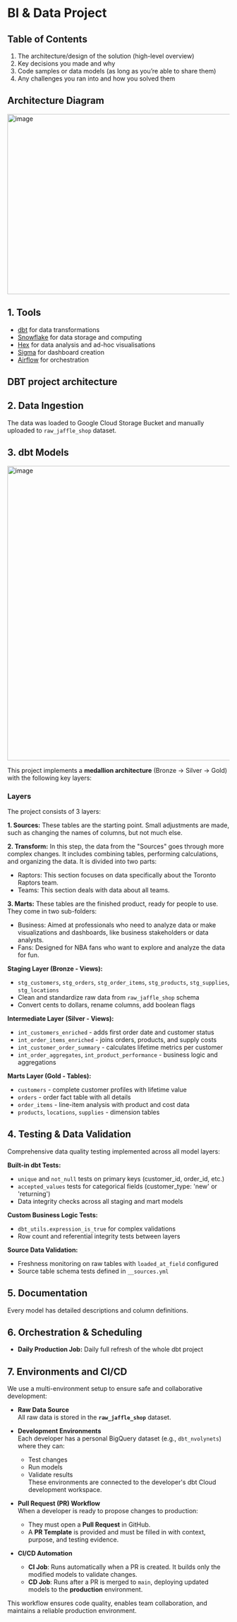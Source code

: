 # BI & Data Project

## Table of Contents

1. The architecture/design of the solution (high-level overview)
2. Key decisions you made and why
3. Code samples or data models (as long as you’re able to share them)
4. Any challenges you ran into and how you solved them

## Architecture Diagram

<img width="968" height="408" alt="image" src="https://github.com/user-attachments/assets/f9fd3569-5539-4540-abe4-07976615ede1" />

## 1. Tools

- [dbt](https://www.paradime.io/) for data transformations
- [Snowflake](https://www.snowflake.com/en/) for data storage and computing
- [Hex](https://hex.tech/) for data analysis and ad-hoc visualisations
- [Sigma](https://www.sigmacomputing.com/) for dashboard creation
- [Airflow](https://airflow.apache.org/) for orchestration

## DBT project architecture

## 2. Data Ingestion

The data was loaded to Google Cloud Storage Bucket and manually uploaded to `raw_jaffle_shop` dataset.


## 3. dbt Models

<img width="979" height="667" alt="image" src="https://github.com/user-attachments/assets/25a66767-83c4-4a65-978f-3bd0a94ebe19" />

This project implements a **medallion architecture** (Bronze → Silver → Gold) with the following key layers:

### Layers

The project consists of 3 layers:

**1. Sources:** These tables are the starting point. Small adjustments are made, such as changing the names of columns, but not much else.

**2. Transform:** In this step, the data from the "Sources" goes through more complex changes. It includes combining tables, performing calculations, and organizing the data. It is divided into two parts:
- Raptors: This section focuses on data specifically about the Toronto Raptors team.
- Teams: This section deals with data about all teams.

**3. Marts:** These tables are the finished product, ready for people to use. They come in two sub-folders:
- Business: Aimed at professionals who need to analyze data or make visualizations and dashboards, like business stakeholders or data analysts.
- Fans: Designed for NBA fans who want to explore and analyze the data for fun.

**Staging Layer (Bronze - Views):**
* `stg_customers`, `stg_orders`, `stg_order_items`, `stg_products`, `stg_supplies`, `stg_locations`
* Clean and standardize raw data from `raw_jaffle_shop` schema
* Convert cents to dollars, rename columns, add boolean flags

**Intermediate Layer (Silver - Views):**
* `int_customers_enriched` - adds first order date and customer status
* `int_order_items_enriched` - joins orders, products, and supply costs
* `int_customer_order_summary` - calculates lifetime metrics per customer
* `int_order_aggregates`, `int_product_performance` - business logic and aggregations

**Marts Layer (Gold - Tables):**
* `customers` - complete customer profiles with lifetime value
* `orders` - order fact table with all details
* `order_items` - line-item analysis with product and cost data
* `products`, `locations`, `supplies` - dimension tables


## 4. Testing & Data Validation

Comprehensive data quality testing implemented across all model layers:

**Built-in dbt Tests:**
* `unique` and `not_null` tests on primary keys (customer_id, order_id, etc.)
* `accepted_values` tests for categorical fields (customer_type: 'new' or 'returning')
* Data integrity checks across all staging and mart models

**Custom Business Logic Tests:**
* `dbt_utils.expression_is_true` for complex validations
* Row count and referential integrity tests between layers

**Source Data Validation:**
* Freshness monitoring on raw tables with `loaded_at_field` configured
* Source table schema tests defined in `__sources.yml`


## 5. Documentation

Every model has detailed descriptions and column definitions.


## 6. Orchestration & Scheduling

* **Daily Production Job:** Daily full refresh of the whole dbt project


## 7. Environments and CI/CD

We use a multi-environment setup to ensure safe and collaborative development:

- **Raw Data Source**  
  All raw data is stored in the **`raw_jaffle_shop`** dataset.

- **Development Environments**  
  Each developer has a personal BigQuery dataset (e.g., `dbt_nvolynets`) where they can:
  - Test changes  
  - Run models  
  - Validate results  
  These environments are connected to the developer's dbt Cloud development workspace.

- **Pull Request (PR) Workflow**  
  When a developer is ready to propose changes to production:
  - They must open a **Pull Request** in GitHub.
  - A **PR Template** is provided and must be filled in with context, purpose, and testing evidence.

- **CI/CD Automation**
  - **CI Job**: Runs automatically when a PR is created. It builds only the modified models to validate changes.
  - **CD Job**: Runs after a PR is merged to `main`, deploying updated models to the **production** environment.

This workflow ensures code quality, enables team collaboration, and maintains a reliable production environment.

